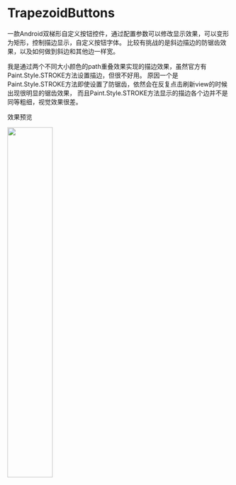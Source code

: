 # TrapezoidButtons
一款Android双梯形自定义按钮控件，通过配置参数可以修改显示效果，可以变形为矩形，控制描边显示，自定义按钮字体。
比较有挑战的是斜边描边的防锯齿效果，以及如何做到斜边和其他边一样宽。

我是通过两个不同大小颜色的path重叠效果实现的描边效果，虽然官方有Paint.Style.STROKE方法设置描边，但很不好用。
原因一个是Paint.Style.STROKE方法即使设置了防锯齿，依然会在反复点击刷新view的时候出现很明显的锯齿效果，
而且Paint.Style.STROKE方法显示的描边各个边并不是同等粗细，视觉效果很差。

效果预览

<img src="images/img.jpg" width="45%" />